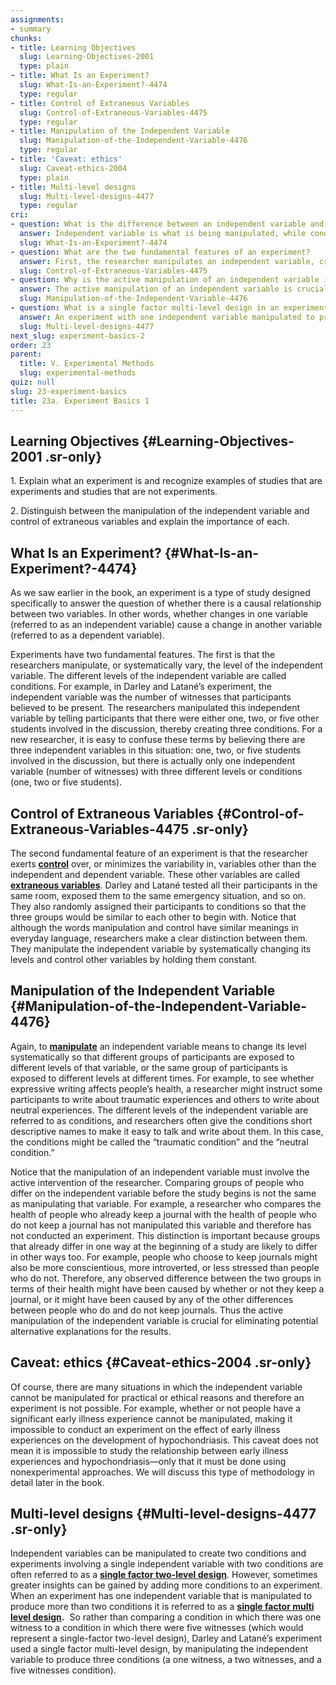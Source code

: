 ```yaml
---
assignments:
- summary
chunks:
- title: Learning Objectives
  slug: Learning-Objectives-2001
  type: plain
- title: What Is an Experiment?
  slug: What-Is-an-Experiment?-4474
  type: regular
- title: Control of Extraneous Variables
  slug: Control-of-Extraneous-Variables-4475
  type: regular
- title: Manipulation of the Independent Variable
  slug: Manipulation-of-the-Independent-Variable-4476
  type: regular
- title: 'Caveat: ethics'
  slug: Caveat-ethics-2004
  type: plain
- title: Multi-level designs
  slug: Multi-level-designs-4477
  type: regular
cri:
- question: What is the difference between an independent variable and conditions in an experiment?
  answer: Independent variable is what is being manipulated, while conditions are the different levels of the independent variable.
  slug: What-Is-an-Experiment?-4474
- question: What are the two fundamental features of an experiment?
  answer: First, the researcher manipulates an independent variable, creating multiple conditions or levels. Second, the researcher exerts control over, or minimizes the variability in, variables other than the independent and dependent variable.
  slug: Control-of-Extraneous-Variables-4475
- question: Why is the active manipulation of an independent variable important in an experiment?
  answer: The active manipulation of an independent variable is crucial for eliminating potential alternative explanations for the results.
  slug: Manipulation-of-the-Independent-Variable-4476
- question: What is a single factor multi-level design in an experiment?
  answer: An experiment with one independent variable manipulated to produce more than two conditions.
  slug: Multi-level-designs-4477
next_slug: experiment-basics-2
order: 23
parent:
  title: V. Experimental Methods
  slug: experimental-methods
quiz: null
slug: 23-experiment-basics
title: 23a. Experiment Basics 1
---
```


## Learning Objectives {#Learning-Objectives-2001 .sr-only} 

<i-callout variant="info" title="Learning Objectives">

1\. Explain what an experiment is and recognize examples of studies that are experiments and studies that are not experiments.

2\. Distinguish between the manipulation of the independent variable and control of extraneous variables and explain the importance of each.

</i-callout>

## What Is an Experiment? {#What-Is-an-Experiment?-4474} 

As we saw earlier in the book, an experiment is a type of study designed specifically to answer the question of whether there is a causal relationship between two variables. In other words, whether changes in one variable (referred to as an independent variable) cause a change in another variable (referred to as a dependent variable). 

Experiments have two fundamental features. The first is that the researchers manipulate, or systematically vary, the level of the independent variable. The different levels of the independent variable are called conditions. For example, in Darley and Latané’s experiment, the independent variable was the number of witnesses that participants believed to be present. The researchers manipulated this independent variable by telling participants that there were either one, two, or five other students involved in the discussion, thereby creating three conditions. For a new researcher, it is easy to confuse these terms by believing there are three independent variables in this situation: one, two, or five students involved in the discussion, but there is actually only one independent variable (number of witnesses) with three different levels or conditions (one, two or five students).

## Control of Extraneous Variables {#Control-of-Extraneous-Variables-4475 .sr-only} 

The second fundamental feature of an experiment is that the researcher exerts [**control**](https://kpu.pressbooks.pub/psychmethods4e/chapter/experiment-basics/#term_61_1006) over, or minimizes the variability in, variables other than the independent and dependent variable. These other variables are called [**extraneous variables**](https://kpu.pressbooks.pub/psychmethods4e/chapter/experiment-basics/#term_61_901). Darley and Latané tested all their participants in the same room, exposed them to the same emergency situation, and so on. They also randomly assigned their participants to conditions so that the three groups would be similar to each other to begin with. Notice that although the words manipulation and control have similar meanings in everyday language, researchers make a clear distinction between them. They manipulate the independent variable by systematically changing its levels and control other variables by holding them constant.

## Manipulation of the Independent Variable {#Manipulation-of-the-Independent-Variable-4476} 

Again, to [**manipulate**](https://kpu.pressbooks.pub/psychmethods4e/chapter/experiment-basics/#term_61_1001) an independent variable means to change its level systematically so that different groups of participants are exposed to different levels of that variable, or the same group of participants is exposed to different levels at different times. For example, to see whether expressive writing affects people’s health, a researcher might instruct some participants to write about traumatic experiences and others to write about neutral experiences. The different levels of the independent variable are referred to as conditions, and researchers often give the conditions short descriptive names to make it easy to talk and write about them. In this case, the conditions might be called the “traumatic condition” and the “neutral condition.”

Notice that the manipulation of an independent variable must involve the active intervention of the researcher. Comparing groups of people who differ on the independent variable before the study begins is not the same as manipulating that variable. For example, a researcher who compares the health of people who already keep a journal with the health of people who do not keep a journal has not manipulated this variable and therefore has not conducted an experiment. This distinction is important because groups that already differ in one way at the beginning of a study are likely to differ in other ways too. For example, people who choose to keep journals might also be more conscientious, more introverted, or less stressed than people who do not. Therefore, any observed difference between the two groups in terms of their health might have been caused by whether or not they keep a journal, or it might have been caused by any of the other differences between people who do and do not keep journals. Thus the active manipulation of the independent variable is crucial for eliminating potential alternative explanations for the results.

## Caveat: ethics {#Caveat-ethics-2004 .sr-only} 

Of course, there are many situations in which the independent variable cannot be manipulated for practical or ethical reasons and therefore an experiment is not possible. For example, whether or not people have a significant early illness experience cannot be manipulated, making it impossible to conduct an experiment on the effect of early illness experiences on the development of hypochondriasis. This caveat does not mean it is impossible to study the relationship between early illness experiences and hypochondriasis—only that it must be done using nonexperimental approaches. We will discuss this type of methodology in detail later in the book.

## Multi-level designs {#Multi-level-designs-4477 .sr-only} 

Independent variables can be manipulated to create two conditions and experiments involving a single independent variable with two conditions are often referred to as a [**single factor two-level design**](https://kpu.pressbooks.pub/psychmethods4e/chapter/experiment-basics/#term_61_1002). However, sometimes greater insights can be gained by adding more conditions to an experiment. When an experiment has one independent variable that is manipulated to produce more than two conditions it is referred to as a [**single factor multi level design**](https://kpu.pressbooks.pub/psychmethods4e/chapter/experiment-basics/#term_61_1003)**.**  So rather than comparing a condition in which there was one witness to a condition in which there were five witnesses (which would represent a single-factor two-level design), Darley and Latané’s experiment used a single factor multi-level design, by manipulating the independent variable to produce three conditions (a one witness, a two witnesses, and a five witnesses condition).

